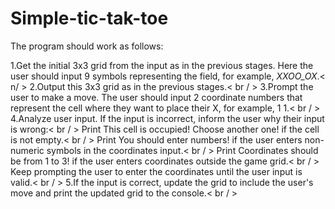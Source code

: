 # Simple-tic-tak-toe
The program should work as follows:

1.Get the initial 3x3 grid from the input as in the previous stages. Here the user should input 9 symbols representing the field, for example, _XXOO_OX_.< n/ > 2.Output this 3x3 grid as in the previous stages.< br / > 3.Prompt the user to make a move. The user should input 2 coordinate numbers that represent the cell where they want to place their X, for example, 1 1.< br / > 4.Analyze user input. If the input is incorrect, inform the user why their input is wrong:< br / >  Print This cell is occupied! Choose another one! if the cell is not empty.< br / >  Print You should enter numbers! if the user enters non-numeric symbols in the coordinates input.< br / >   Print Coordinates should be from 1 to 3! if the user enters coordinates outside the game grid.< br / >  Keep prompting the user to enter the coordinates until the user input is valid.< br / > 5.If the input is correct, update the grid to include the user's move and print the updated grid to the console.< br / > 
